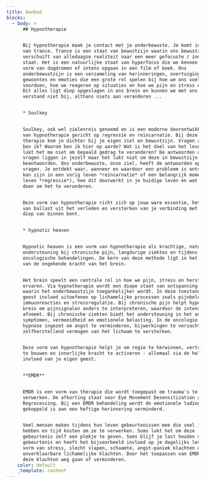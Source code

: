 ```yaml
---
title: Aanbod
blocks:
  - body: >
      ## Hypnotherapie


      Bij hypnotherapie maak je contact met je onderbewuste. Je komt in een vorm
      van trance. Trance is een staat van bewustzijn waarin ons bewustzijn
      verschuift van alledaagse realiteit naar een meer gefocuste / innerlijke
      staat. Het is een natuurlijke staat van hyperfocus die we kennen in de
      vorm van dagdromen of intens opgaan in een film of boek. Ons
      onderbewustzijn is een verzameling van herinneringen, overtuigingen,
      gewoontes en emoties die een grote rol spelen bij hoe we ons voelen, ons
      voordoen, hoe we reageren op situaties en hoe we pijn en stress ervaren.
      Dit alles ligt diep opgeslagen in ons brein en kunnen we met ons bewust
      verstand niet bij, althans niets aan veranderen ...


      * Soulkey


      Soulkey, ook wel zielenreis genoemd en is een moderne doorontwikkelde vorm
      van hypnotherapie gericht op regressie en reïncarnatie. Bij deze vorm van
      therapie kom je dichter bij je eigen ziel en bewustzijn. Vragen als; Wie
      ben ik? Waarom ben ik hier op aarde? Wat is het doel van het leven? Waarom
      lukt het me niet om bepaald gedrag te veranderen? De antwoorden op deze
      vragen liggen in jezelf maar het lukt niet om deze in bewustzijn te
      beantwoorden. Ons onderbewuste, onze ziel, heeft de antwoorden op deze
      vragen. Je ontdekt waar, wanneer en waardoor een probleem is ontstaan (dat
      kan zijn in een vorig leven *reïncarnatie* of een belangrijk moment in dit
      leven *regressie*), hoe dit doorwerkt in je huidige leven en wat je kan
      doen om het te veranderen.


      Deze vorm van hypnotherapie richt zich op jouw ware essentie, het loslaten
      van ballast uit het verleden en versterken van je verbinding met wie je
      diep van binnen bent.


      * hypnotic heaven


      Hypnotic heaven is een vorm van hypnotherapie als krachtige, natuurlijke
      ondersteuning bij chronische pijn, langdurige ziektes en tijdens
      oncologische behandelingen. De kern van deze methode ligt in het benutten
      van de ongekende kracht van het brein.


      Het brein speelt een centrale rol in hoe we pijn, stress en herstel
      ervaren. Via hypnotherapie wordt een diepe staat van ontspanning bereikt,
      waarin het onderbewustzijn toegankelijker wordt. In deze toestand kan de
      geest invloed uitoefenen op lichamelijke processen zoals pijnbeleving,
      immuunreacties en stressregulatie. Bij chronische pijn helpt hypnose het
      brein om pijnsignalen anders te interpreteren, waardoor de intensiteit
      afneemt. Bij chronische ziekten biedt het ondersteuning in het omgaan met
      symptomen, vermoeidheid en emotionele belasting. In de oncologie wordt
      hypnose ingezet om angst te verminderen, bijwerkingen te verzachten en het
      zelfherstellend vermogen van het lichaam te versterken.


      Deze vorm van hypnotherapie helpt je om regie te herwinnen, vertrouwen op
      te bouwen en innerlijke kracht te activeren - allemaal via de helende
      invloed van je eigen geest.


      **EMDR**


      EMDR is een vorm van therapie die wordt toegepast om trauma's te
      verwerken. De afkorting staat voor Eye Movement Desensitization and
      Regrocessing. Bij een EMDR behandeling wordt de emotionele lading die
      gekoppeld is aan een heftige herinnering verminderd.


      Veel mensen maken tijdens hun leven gebeurtenissen mee die veel impact
      hebben en tijd kosten om ze te verwerken. Soms lukt het om deze
      gebeurtenis zelf een plekje te geven. Soms blijf je last houden van deze
      gebeurtenis en heeft het bijvoorbeeld invloed op je dagelijks leven in de
      vorm van stress, slecht slapen, schaamte, angst-paniek klachten of
      onverklaarbare lichamelijke klachten. Door het toepassen van EMDR kunnen
      deze klachten weg gaan of verminderen.
    color: default
    _template: content
---
```


